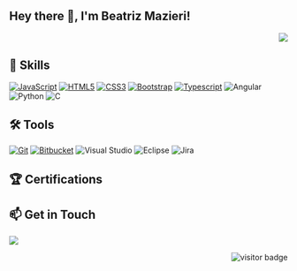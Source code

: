<h2> Hey there 👋, I'm Beatriz Mazieri!</h2>
<img align='right' src="https://media.giphy.com/media/PrhFiPMUxgPZZtpnk6/giphy.gif">
<br>

## 🧩 Skills
[![JavaScript](https://img.shields.io/badge/-JavaScript-black?style=flat&logo=javascript&link=https://github.com/beammz)](https://github.com/beammz) 
[![HTML5](https://img.shields.io/badge/-HTML5-E34F26?style=flat&logo=html5&logoColor=white&link=https://github.com/beammz)](https://github.com/beammz) 
[![CSS3](https://img.shields.io/badge/-CSS3-1572B6?style=flat&logo=css3&link=https://github.com/beammz)](https://github.com/beammz) 
[![Bootstrap](https://img.shields.io/badge/-Bootstrap-563D7C?style=flat&logo=bootstrap&link=https://github.com/beammz)](https://github.com/beammz)
[![Typescript](https://img.shields.io/badge/-TypeScript-white?style=flat&logo=typescript&link=https://github.com/beammz)](https://github.com/beammz)
![Angular](https://img.shields.io/badge/angular-%23DD0031.svg?style=flat&logo=angular&logoColor=white)
![Python](https://img.shields.io/badge/python-%2314354C.svg?style=flat&logo=python&logoColor=white)
![C](https://img.shields.io/badge/c-%2300599C.svg?style=flat&logo=c&logoColor=white)

## 🛠️ Tools
[![Git](https://img.shields.io/badge/-Git-black?style=flat&logo=git&link=https://github.com/beammz)](https://github.com/beammz) 
[![Bitbucket](https://img.shields.io/badge/-Bitbucket-blue?style=flat&logo=bitbucket&link=https://github.com/beammz)](https://github.com/beammz)
![Visual Studio](https://img.shields.io/badge/VisualStudio-5C2D91.svg?style=flat&logo=visual-studio&logoColor=white)
![Eclipse](https://img.shields.io/badge/Eclipse-FE7A16.svg?style=flat&logo=Eclipse&logoColor=white)
![Jira](https://img.shields.io/badge/jira-%230A0FFF.svg?style=flat&logo=jira&logoColor=white)

## 🏆 Certifications


## 📫 Get in Touch
<a href="https://www.linkedin.com/in/beatriz-mazieri/" target="blank"><img align="center" src="https://img.shields.io/badge/Beatriz Mazieri-0077B5?style=flat&logo=linkedin&logoColor=white" /></a>





<img align='right' src="https://visitor-badge.glitch.me/badge?page_id=beammz.beammz" alt="visitor badge"/>

